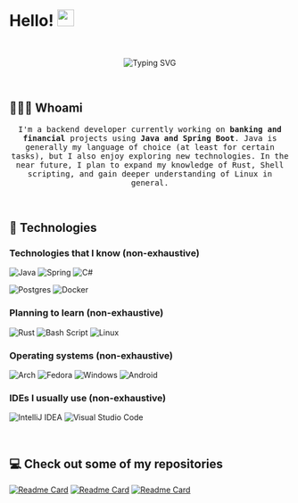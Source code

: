 # Hello! <img src="https://github.com/user-attachments/assets/468f6ecb-4329-45e3-b13e-850c437dbfd6" width=30px>

&nbsp;

<p align=center>
  <img src="https://readme-typing-svg.herokuapp.com?font=Fira+Code&size=22&pause=1000&center=true&vCenter=true&width=500&lines=Passionate+about+linux%2C;backend+systems%2C+and+learning+Rust." alt="Typing SVG" />
</p>
&nbsp;

## 🧑🏻‍💻 Whoami

<p align=center>
  <samp>
  I'm a backend developer currently working on <b>banking and financial</b> projects using <b>Java and Spring Boot</b>. Java is generally my language of choice (at least for certain tasks), but I also enjoy exploring new technologies. In the near future, I plan to expand my knowledge of Rust, Shell scripting, and gain deeper understanding of Linux in general.
  </samp>
</p>

&nbsp;
&nbsp;

## 🧰 Technologies

### Technologies that I know (non-exhaustive)

![Java](https://img.shields.io/badge/java-%23ED8B00.svg?style=for-the-badge&logo=openjdk&logoColor=white)
![Spring](https://img.shields.io/badge/spring-%236DB33F.svg?style=for-the-badge&logo=spring&logoColor=white)
![C#](https://img.shields.io/badge/c%23-%23239120.svg?style=for-the-badge&logo=csharp&logoColor=white)

![Postgres](https://img.shields.io/badge/postgres-%23316192.svg?style=for-the-badge&logo=postgresql&logoColor=white)
![Docker](https://img.shields.io/badge/docker-%230db7ed.svg?style=for-the-badge&logo=docker&logoColor=white)


### Planning to learn (non-exhaustive)
![Rust](https://img.shields.io/badge/rust-%23000000.svg?style=for-the-badge&logo=rust&logoColor=white)
![Bash Script](https://img.shields.io/badge/bash_script-%23121011.svg?style=for-the-badge&logo=gnu-bash&logoColor=white)
![Linux](https://img.shields.io/badge/Linux-FCC624?style=for-the-badge&logo=linux&logoColor=black)

### Operating systems (non-exhaustive)

![Arch](https://img.shields.io/badge/Arch%20Linux-1793D1?logo=arch-linux&logoColor=fff&style=for-the-badge)
![Fedora](https://img.shields.io/badge/Fedora-294172?style=for-the-badge&logo=fedora&logoColor=white)
![Windows](https://img.shields.io/badge/Windows-0078D6?style=for-the-badge&logo=windows&logoColor=white)
![Android](https://img.shields.io/badge/Android-3DDC84?style=for-the-badge&logo=android&logoColor=white)

### IDEs I usually use (non-exhaustive)

![IntelliJ IDEA](https://img.shields.io/badge/IntelliJIDEA-000000.svg?style=for-the-badge&logo=intellij-idea&logoColor=white)
![Visual Studio Code](https://img.shields.io/badge/Visual%20Studio%20Code-0078d7.svg?style=for-the-badge&logo=visual-studio-code&logoColor=white)

&nbsp;
&nbsp;

## 💻 Check out some of my repositories

[![Readme Card](https://github-readme-stats.vercel.app/api/pin/?username=tsenjanin&repo=QubitX&theme=react&hide_border=true)]([https://github.com/anuraghazra/github-readme-stats](https://github.com/tsenjanin/QubitX))
[![Readme Card](https://github-readme-stats.vercel.app/api/pin/?username=tsenjanin&repo=pandemic&theme=react&hide_border=true)]([https://github.com/anuraghazra/github-readme-stats](https://github.com/tsenjanin/pandemic))
[![Readme Card](https://github-readme-stats.vercel.app/api/pin/?username=tsenjanin&repo=404-revenge-of-missing-endpoint&theme=react&hide_border=true)]([https://github.com/anuraghazra/github-readme-stats](https://github.com/tsenjanin/404-revenge-of-missing-endpoint))

&nbsp;
&nbsp;
